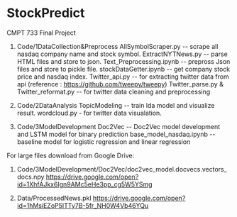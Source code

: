# StockPredict
CMPT 733 Final Project

1. Code/1DataCollection&Preprocess
AllSymbolScraper.py -- scrape all nasdaq company name and stock symbol.
ExtractNYTNews.py -- parse HTML files and store to json.
Text_Preprocessing.ipynb -- prepross Json files and store to pickle file.
stockDataGetter.ipynb -- get company stock price and nasdaq index.
Twitter_api.py -- for extracting twitter data from api (reference : https://github.com/tweepy/tweepy)
Twitter_parse.py & Twitter_reformat.py -- for twitter data cleaning and preprocessing

2. Code/2DataAnalysis
TopicModeling -- train lda model and visualize result.
wordcloud.py - for twitter data visualation.

3. Code/3ModelDevelopment
Doc2Vec -- Doc2Vec model development and LSTM model for binary prediction
base_model_nasdaq.ipynb -- baseline model for logistic regression and linear regression

For large files download from Google Drive:
1. Code/3ModelDevelopment/Doc2Vec/doc2vec_model.docvecs.vectors_docs.npy 
https://drive.google.com/open?id=1XhfAJkx6Ign9AMc5eHe3pp_cg5W5YSmg

2. Data/ProcessedNews.pkl
https://drive.google.com/open?id=1hMsiEZoP5ITTy7B-5fr_NH0W4Vb46YQu

